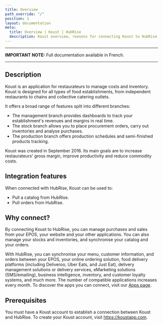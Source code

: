```yaml
---
title: Overview
path_override: "/"
position: 1
layout: documentation
meta:
  title: Overview | Koust | HubRise
  description: Koust overview, reasons for connecting Koust to HubRise and summary of integrated features. Synchronise data between your EPOS, Koust and your other apps.
---
```


---

**IMPORTANT NOTE:** Full documentation available <Link href="/fr/apps/koust">in French</Link>.

---

## Description

Koust is an application for restaurateurs to manage costs and inventory. Koust is designed for all types of food establishments, from independent restaurants to chains and collective catering outlets.

It offers a broad range of features split into different branches:

- The management branch provides dashboards to track your establishment's revenues and margins in real time.
- The stock branch allows you to place procurement orders, carry out inventories and analyse purchases.
- The production branch offers production schedules and semi-finished products tracking.

Koust was created in September 2016. Its main goals are to increase restaurateurs' gross margin, improve productivity and reduce commodity costs.

## Integration features

When connected with HubRise, Koust can be used to:

- Pull a catalog from HubRise.
- Pull orders from HubRise.

## Why connect?

By connecting Koust to HubRise, you can manage purchases and sales from your EPOS, your website and your other applications. You can also manage your stocks and inventories, and synchronise your catalog and your orders.

With HubRise, you can synchronise your menu, customer information, and orders between your EPOS, your online ordering solution, food delivery platforms (including Deliveroo, Uber Eats, and Just Eat), delivery management solutions or delivery services, eMarketing solutions (SMS/emailing), business intelligence, inventory, and customer loyalty systems, and much more. The number of compatible applications increases every month. To discover the apps you can connect, visit our [Apps page](/apps).

## Prerequisites

You must have a Koust account to establish a connection between Koust and HubRise. To create your Koust account, visit https://koustapp.com.
